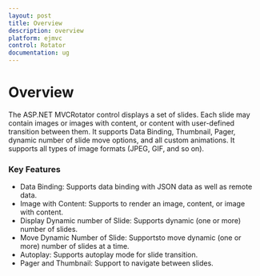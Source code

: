 ```yaml
---
layout: post
title: Overview
description: overview
platform: ejmvc
control: Rotator
documentation: ug
---
```


# Overview

The ASP.NET MVCRotator control displays a set of slides. Each slide may contain images or images with content, or content with user-defined transition between them. It supports Data Binding, Thumbnail, Pager, dynamic number of slide move options, and all custom animations. It supports all types of image formats (JPEG, GIF, and so on).

### Key Features

* Data Binding: Supports data binding with JSON data as well as remote data.
* Image with Content: Supports to render an image, content, or image with content.
* Display Dynamic number of Slide: Supports dynamic (one or more) number of slides.
* Move Dynamic Number of Slide: Supportsto move dynamic (one or more) number of slides at a time.
* Autoplay: Supports autoplay mode for slide transition.
* Pager and Thumbnail: Support to navigate between slides.